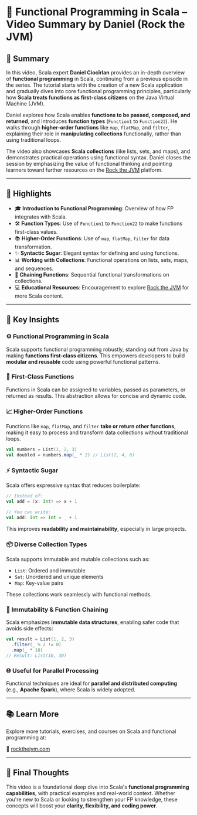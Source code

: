 # 📘 Functional Programming in Scala – Video Summary by Daniel (Rock the JVM)

## 🎯 Summary

In this video, Scala expert **Daniel Ciocîrlan** provides an in-depth overview of **functional programming** in Scala, continuing from a previous episode in the series. The tutorial starts with the creation of a new Scala application and gradually dives into core functional programming principles, particularly how **Scala treats functions as first-class citizens** on the Java Virtual Machine (JVM).

Daniel explores how Scala enables **functions to be passed, composed, and returned**, and introduces **function types** (`Function1` to `Function22`). He walks through **higher-order functions** like `map`, `flatMap`, and `filter`, explaining their role in **manipulating collections** functionally, rather than using traditional loops.

The video also showcases **Scala collections** (like lists, sets, and maps), and demonstrates practical operations using functional syntax. Daniel closes the session by emphasizing the value of functional thinking and pointing learners toward further resources on the [Rock the JVM](https://rockthejvm.com) platform.

---

## 🌟 Highlights

- 🎓 **Introduction to Functional Programming**: Overview of how FP integrates with Scala.
- 🛠️ **Function Types**: Use of `Function1` to `Function22` to make functions first-class values.
- 📚 **Higher-Order Functions**: Use of `map`, `flatMap`, `filter` for data transformation.
- ✨ **Syntactic Sugar**: Elegant syntax for defining and using functions.
- 📊 **Working with Collections**: Functional operations on lists, sets, maps, and sequences.
- 🔄 **Chaining Functions**: Sequential functional transformations on collections.
- 💻 **Educational Resources**: Encouragement to explore [Rock the JVM](https://rockthejvm.com) for more Scala content.

---

## 🔑 Key Insights

### ⚙️ Functional Programming in Scala
Scala supports functional programming robustly, standing out from Java by making **functions first-class citizens**. This empowers developers to build **modular and reusable** code using powerful functional patterns.

### 🔗 First-Class Functions
Functions in Scala can be assigned to variables, passed as parameters, or returned as results. This abstraction allows for concise and dynamic code.

### 📈 Higher-Order Functions
Functions like `map`, `flatMap`, and `filter` **take or return other functions**, making it easy to process and transform data collections without traditional loops.

```scala
val numbers = List(1, 2, 3)
val doubled = numbers.map(_ * 2) // List(2, 4, 6)
```

### ⚡ Syntactic Sugar
Scala offers expressive syntax that reduces boilerplate:

```scala
// Instead of:
val add = (x: Int) => x + 1

// You can write:
val add: Int => Int = _ + 1
```

This improves **readability and maintainability**, especially in large projects.

### 📦 Diverse Collection Types
Scala supports immutable and mutable collections such as:

- `List`: Ordered and immutable
- `Set`: Unordered and unique elements
- `Map`: Key-value pairs

These collections work seamlessly with functional methods.

### 🔄 Immutability & Function Chaining
Scala emphasizes **immutable data structures**, enabling safer code that avoids side effects:

```scala
val result = List(1, 2, 3)
  .filter(_ % 2 != 0)
  .map(_ * 10)
// Result: List(10, 30)
```

### 🌐 Useful for Parallel Processing
Functional techniques are ideal for **parallel and distributed computing** (e.g., **Apache Spark**), where Scala is widely adopted.

---

## 📚 Learn More

Explore more tutorials, exercises, and courses on Scala and functional programming at:

🔗 [rockthejvm.com](https://rockthejvm.com)

---

## 🧠 Final Thoughts

This video is a foundational deep dive into Scala's **functional programming capabilities**, with practical examples and real-world context. Whether you're new to Scala or looking to strengthen your FP knowledge, these concepts will boost your **clarity, flexibility, and coding power**.

